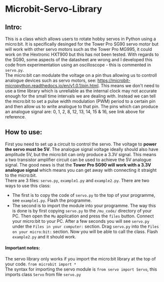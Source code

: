 # Microbit-Servo-Library
## Intro:
This is a class which allows users to rotate hobby servos in Python using a micro:bit. It is specifically desinged for the Tower Pro SG90 servo motor but
will work with other servo motors such as the Tower Pro MG995, it could work on the Hextronic HXT900 but this has not been tested.
With regards to the SG90, some aspects of the datasheet are wrong and I developed this code from experimentation using an oscilloscope - this is commented in `servo.py`.\
The micro:bit can modulate the voltage on a pin thus allowing us to controll analogue devices such as servo motors, 
see: https://microbit-micropython.readthedocs.io/en/v1.0.1/pin.html. This means we don't need to use a time library which is unreliable as the internal clock may not accurate
enough for the small time intervals we are dealing with. Instead we can tell the micro:bit to set a pulse width modulation (PWM) period to a certain pin and then allow us to 
write analogue to that pin. The pins which can produce an analogue signal are: 0, 1, 2, 8, 12, 13, 14, 15 & 16, see link above for reference.
## How to use:
First you need to set up a circuit to control the servo. The voltage to **power the servo must be 5V**. The analogue signal voltage ideally should also have amplitude 5V, but the
micro:bit can only produce a 3.3V signal. This means a two transistor amplifier circuit can be used to achieve the 5V analogue signal. The good news is that the **Tower Pro SG90
will work with a 3.3V analogue signal** which means you can get away with connecting it straight to the micro:bit.\
There are 3 files: `servo.py`, `example1.py` and `example2.py`. There are two ways to use this class:
- The first is to copy the code of `servo.py` to the top of your programme, see `example1.py`. Flash the programme.
- The second is to import the module into your programme. The way this is done is by first copying `servo.py` to the `/mu_code/` directory of your PC. Then open the `Mu` application and press the `files` button. Connect your micro:bit to your PC. After a few seconds you will see `servo.py` under the `Files in your computer:` section. Drag `servo.py` into the `Files on your micro:bit:` section. Now you will be able to call the class. Flash `example2.py` and it should work.
#### Important notes:
The servo library only works if you import the micro:bit library at the top of your code. `from microbit import *`\
The syntax for importing the servo module is `from servo import Servo`, this imports class `Servo` from file `servo.py`
